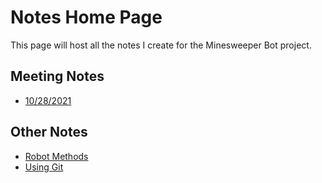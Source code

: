 # Notes Home Page

This page will host all the notes I create for the Minesweeper Bot project.

## Meeting Notes

- [10/28/2021](./meeting_notes/10-28-2021.md)

## Other Notes

- [Robot Methods](./notes/RobotMethods.md)
- [Using Git](./notes/UsingGit.md)
